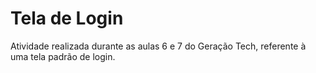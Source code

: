 # Tela de Login
Atividade realizada durante as aulas 6 e 7 do Geração Tech, referente à uma tela padrão de login.